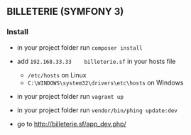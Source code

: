 ## BILLETERIE (SYMFONY 3)

### Install

- in your project folder run `composer install`

- add `192.168.33.33    billeterie.sf` in your hosts file
    - `/etc/hosts` on Linux
    - `C:\WINDOWS\system32\drivers\etc\hosts` on Windows

- in your project folder run `vagrant up`

- in your project folder run `vendor/bin/phing update:dev`

- go to http://billeterie.sf/app_dev.php/
